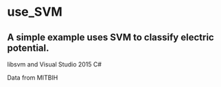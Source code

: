 # use_SVM

## A simple example uses SVM to classify electric potential.

libsvm and Visual Studio 2015 C#

Data from MITBIH
